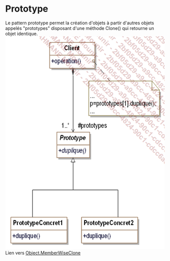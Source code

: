 # Prototype

Le pattern prototype permet la création d'objets à partir d'autres objets appelés "prototypes" disposant d'une méthode Clone() qui retourne un objet identique.
![](Img/img1.png)
Lien vers [Object.MemberWiseClone](https://docs.microsoft.com/fr-fr/dotnet/api/system.object.memberwiseclone?view=net-6.0)